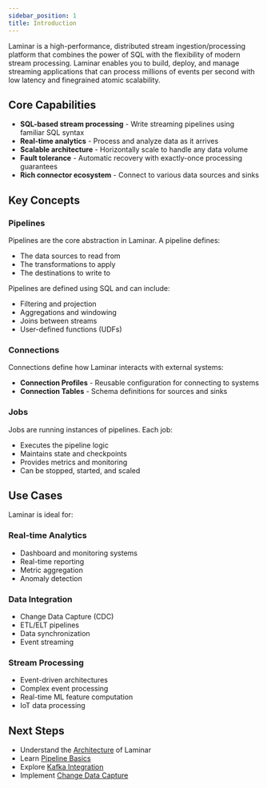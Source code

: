 ```yaml
---
sidebar_position: 1
title: Introduction
---
```


Laminar is a high-performance, distributed stream ingestion/processing platform that combines the power of SQL with the
flexibility of modern stream processing. Laminar enables you to build, deploy, and manage
streaming applications that can process millions of events per second with low latency and finegrained atomic scalability.

## Core Capabilities

- **SQL-based stream processing** - Write streaming pipelines using familiar SQL syntax
- **Real-time analytics** - Process and analyze data as it arrives
- **Scalable architecture** - Horizontally scale to handle any data volume
- **Fault tolerance** - Automatic recovery with exactly-once processing guarantees
- **Rich connector ecosystem** - Connect to various data sources and sinks

## Key Concepts

### Pipelines

Pipelines are the core abstraction in Laminar. A pipeline defines:

- The data sources to read from
- The transformations to apply
- The destinations to write to

Pipelines are defined using SQL and can include:

- Filtering and projection
- Aggregations and windowing
- Joins between streams
- User-defined functions (UDFs)

### Connections

Connections define how Laminar interacts with external systems:

- **Connection Profiles** - Reusable configuration for connecting to systems
- **Connection Tables** - Schema definitions for sources and sinks

### Jobs

Jobs are running instances of pipelines. Each job:

- Executes the pipeline logic
- Maintains state and checkpoints
- Provides metrics and monitoring
- Can be stopped, started, and scaled

## Use Cases

Laminar is ideal for:

### Real-time Analytics

- Dashboard and monitoring systems
- Real-time reporting
- Metric aggregation
- Anomaly detection

### Data Integration

- Change Data Capture (CDC)
- ETL/ELT pipelines
- Data synchronization
- Event streaming

### Stream Processing

- Event-driven architectures
- Complex event processing
- Real-time ML feature computation
- IoT data processing

## Next Steps

- Understand the [Architecture](./architecture) of Laminar
- Learn [Pipeline Basics](./tutorials/pipeline-basics)
- Explore [Kafka Integration](./tutorials/kafka)
- Implement [Change Data Capture](./tutorials/cdc)